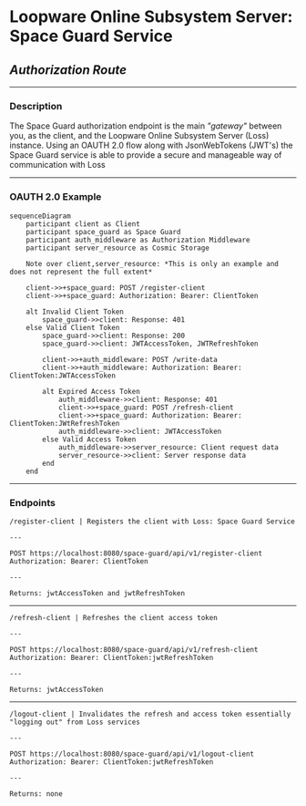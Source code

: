 # **Loopware Online Subsystem Server: Space Guard Service**
## ***Authorization Route***

---

### Description
The Space Guard authorization endpoint is the main *"gateway"* between you, as the client, and the Loopware Online Subsystem Server (Loss) instance. Using an OAUTH 2.0 flow along with JsonWebTokens (JWT's) the Space Guard service is able to provide a secure and manageable way of communication with Loss

---

### OAUTH 2.0 Example

```mermaid
sequenceDiagram
	participant client as Client
	participant space_guard as Space Guard
	participant auth_middleware as Authorization Middleware
	participant server_resource as Cosmic Storage

	Note over client,server_resource: *This is only an example and does not represent the full extent*

	client->>+space_guard: POST /register-client
	client->>+space_guard: Authorization: Bearer: ClientToken
	
	alt Invalid Client Token
		space_guard->>client: Response: 401
	else Valid Client Token
		space_guard->>client: Response: 200
		space_guard->>client: JWTAccessToken, JWTRefreshToken

		client->>+auth_middleware: POST /write-data
		client->>+auth_middleware: Authorization: Bearer: ClientToken:JWTAccessToken

		alt Expired Access Token
			auth_middleware->>client: Response: 401
			client->>+space_guard: POST /refresh-client
			client->>+space_guard: Authorization: Bearer: ClientToken:JWtRefreshToken
			auth_middleware->>client: JWTAccessToken
		else Valid Access Token
			auth_middleware->>server_resource: Client request data
			server_resource->>client: Server response data
		end
	end
```

---

### Endpoints


```http
/register-client | Registers the client with Loss: Space Guard Service

---

POST https://localhost:8080/space-guard/api/v1/register-client
Authorization: Bearer: ClientToken

---

Returns: jwtAccessToken and jwtRefreshToken
```

---

```http
/refresh-client | Refreshes the client access token

---

POST https://localhost:8080/space-guard/api/v1/refresh-client
Authorization: Bearer: ClientToken:jwtRefreshToken

---

Returns: jwtAccessToken
```

---

```http
/logout-client | Invalidates the refresh and access token essentially "logging out" from Loss services

---

POST https://localhost:8080/space-guard/api/v1/logout-client
Authorization: Bearer: ClientToken:jwtRefreshToken

---

Returns: none
```